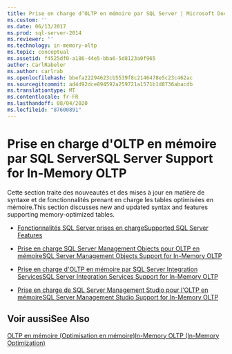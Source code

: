 ```yaml
---
title: Prise en charge d’OLTP en mémoire par SQL Server | Microsoft Docs
ms.custom: ''
ms.date: 06/13/2017
ms.prod: sql-server-2014
ms.reviewer: ''
ms.technology: in-memory-oltp
ms.topic: conceptual
ms.assetid: f4525df0-a186-44e5-bba6-5d8123a0f965
author: CarlRabeler
ms.author: carlrab
ms.openlocfilehash: bbefa22294623cb5539f8c2146478e5c23c462ac
ms.sourcegitcommit: ad4d92dce894592a259721a1571b1d8736abacdb
ms.translationtype: MT
ms.contentlocale: fr-FR
ms.lasthandoff: 08/04/2020
ms.locfileid: "87600891"
---
```

# <a name="sql-server-support-for-in-memory-oltp"></a><span data-ttu-id="6b71a-102">Prise en charge d'OLTP en mémoire par SQL Server</span><span class="sxs-lookup"><span data-stu-id="6b71a-102">SQL Server Support for In-Memory OLTP</span></span>
  <span data-ttu-id="6b71a-103">Cette section traite des nouveautés et des mises à jour en matière de syntaxe et de fonctionnalités prenant en charge les tables optimisées en mémoire.</span><span class="sxs-lookup"><span data-stu-id="6b71a-103">This section discusses new and updated syntax and features supporting memory-optimized tables.</span></span>  
  
-   [<span data-ttu-id="6b71a-104">Fonctionnalités SQL Server prises en charge</span><span class="sxs-lookup"><span data-stu-id="6b71a-104">Supported SQL Server Features</span></span>](unsupported-sql-server-features-for-in-memory-oltp.md)  
  
-   [<span data-ttu-id="6b71a-105">Prise en charge SQL Server Management Objects pour OLTP en mémoire</span><span class="sxs-lookup"><span data-stu-id="6b71a-105">SQL Server Management Objects Support for In-Memory OLTP</span></span>](sql-server-management-objects-support-for-in-memory-oltp.md)  
  
-   [<span data-ttu-id="6b71a-106">Prise en charge d'OLTP en mémoire par SQL Server Integration Services</span><span class="sxs-lookup"><span data-stu-id="6b71a-106">SQL Server Integration Services Support for In-Memory OLTP</span></span>](sql-server-integration-services-support-for-in-memory-oltp.md)  
  
-   [<span data-ttu-id="6b71a-107">Prise en charge de SQL Server Management Studio pour l'OLTP en mémoire</span><span class="sxs-lookup"><span data-stu-id="6b71a-107">SQL Server Management Studio Support for In-Memory OLTP</span></span>](sql-server-management-studio-support-for-in-memory-oltp.md)  
  
## <a name="see-also"></a><span data-ttu-id="6b71a-108">Voir aussi</span><span class="sxs-lookup"><span data-stu-id="6b71a-108">See Also</span></span>  
 [<span data-ttu-id="6b71a-109">OLTP en mémoire &#40;Optimisation en mémoire&#41;</span><span class="sxs-lookup"><span data-stu-id="6b71a-109">In-Memory OLTP &#40;In-Memory Optimization&#41;</span></span>](in-memory-oltp-in-memory-optimization.md)  
  
  
